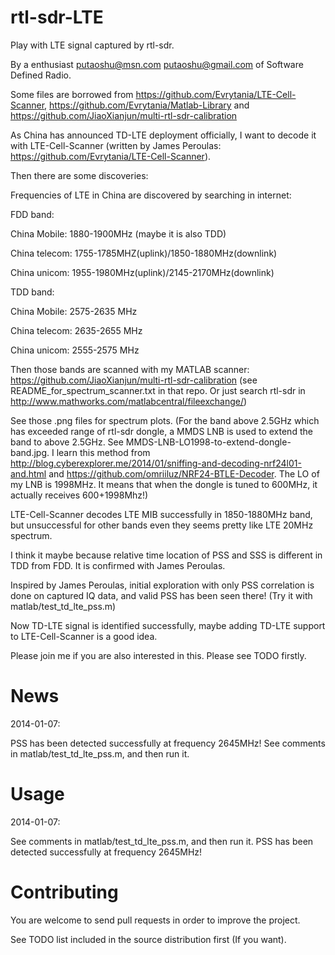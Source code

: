rtl-sdr-LTE
===========

Play with LTE signal captured by rtl-sdr.

By a enthusiast <putaoshu@msn.com> <putaoshu@gmail.com> of Software Defined Radio.

Some files are borrowed from https://github.com/Evrytania/LTE-Cell-Scanner, https://github.com/Evrytania/Matlab-Library and https://github.com/JiaoXianjun/multi-rtl-sdr-calibration

As China has announced TD-LTE deployment officially, I want to decode it with LTE-Cell-Scanner (written by James Peroulas: https://github.com/Evrytania/LTE-Cell-Scanner).

Then there are some discoveries:

Frequencies of LTE in China are discovered by searching in internet:

FDD band:

China Mobile:  1880-1900MHz (maybe it is also TDD)

China telecom: 1755-1785MHZ(uplink)/1850-1880MHz(downlink)

China unicom:  1955-1980MHz(uplink)/2145-2170MHz(downlink)

TDD band:

China Mobile:  2575-2635 MHz

China telecom: 2635-2655 MHz

China unicom:  2555-2575 MHz

Then those bands are scanned with my MATLAB scanner: https://github.com/JiaoXianjun/multi-rtl-sdr-calibration (see README_for_spectrum_scanner.txt in that repo. Or just search rtl-sdr in http://www.mathworks.com/matlabcentral/fileexchange/)

See those .png files for spectrum plots. (For the band above 2.5GHz which has exceeded range of rtl-sdr dongle, a MMDS LNB is used to extend the band to above 2.5GHz. 
See MMDS-LNB-LO1998-to-extend-dongle-band.jpg. I learn this method from http://blog.cyberexplorer.me/2014/01/sniffing-and-decoding-nrf24l01-and.html and https://github.com/omriiluz/NRF24-BTLE-Decoder. 
The LO of my LNB is 1998MHz. It means that when the dongle is tuned to 600MHz, it actually receives 600+1998Mhz!)

LTE-Cell-Scanner decodes LTE MIB successfully in 1850-1880MHz band, but unsuccessful for other bands even they seems pretty like LTE 20MHz spectrum.

I think it maybe because relative time location of PSS and SSS is different in TDD from FDD. It is confirmed with James Peroulas.

Inspired by James Peroulas, initial exploration with only PSS correlation is done on captured IQ data, and valid PSS has been seen there! (Try it with matlab/test_td_lte_pss.m)

Now TD-LTE signal is identified successfully, maybe adding TD-LTE support to LTE-Cell-Scanner is a good idea.

Please join me if you are also interested in this. Please see TODO firstly.

News
=======================
2014-01-07:

PSS has been detected successfully at frequency 2645MHz! See comments in matlab/test_td_lte_pss.m, and then run it.

Usage
=======================
2014-01-07:

See comments in matlab/test_td_lte_pss.m, and then run it. PSS has been detected successfully at frequency 2645MHz!

Contributing
=======================
You are welcome to send pull requests in order to improve the project.

See TODO list included in the source distribution first (If you want).


